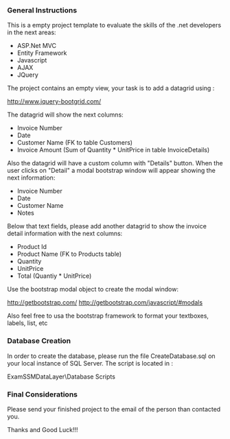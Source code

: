 <h3>General Instructions</h3>

This is a empty project template to evaluate the skills of the .net developers in the next areas:

<ul>
<li>ASP.Net MVC</li>
<li>Entity Framework</li>
<li>Javascript</li>
<li>AJAX</li>
<li>JQuery</li>
</ul>

The project contains an empty view, your task is to add a datagrid using :

http://www.jquery-bootgrid.com/


The datagrid will show the next columns:

<ul>
<li>Invoice Number</li>
<li>Date</li>
<li>Customer Name (FK to table Customers)</li>
<li>Invoice Amount (Sum of Quantity * UnitPrice in table InvoiceDetails)</li>
</ul>

Also the datagrid will have a custom column with "Details" button. When the user clicks on "Detail" a modal bootstrap window will appear showing the next information:

<ul>
<li>Invoice Number</li>
<li>Date</li>
<li>Customer Name</li>
<li>Notes</li>
</ul>

Below that text fields, please add another datagrid to show the invoice detail information with the next columns:

<ul>
<li>Product Id</li>
<li>Product Name (FK to Products table)</li>
<li>Quantity</li>
<li>UnitPrice</li>
<li>Total (Quantiy * UnitPrice)</li>
</ul>

Use the bootstrap modal object to create the modal window:

http://getbootstrap.com/
http://getbootstrap.com/javascript/#modals

Also feel free to usa the bootstrap framework to format your textboxes, labels, list, etc


<h3>Database Creation</h3>

In order to create the database, please run the file CreateDatabase.sql on your local instance of SQL Server. The script is located in :

ExamSSMDataLayer\Database Scripts


<h3>Final Considerations</h3>

Please send your finished project to the email of the person than contacted you. 

Thanks and Good Luck!!!